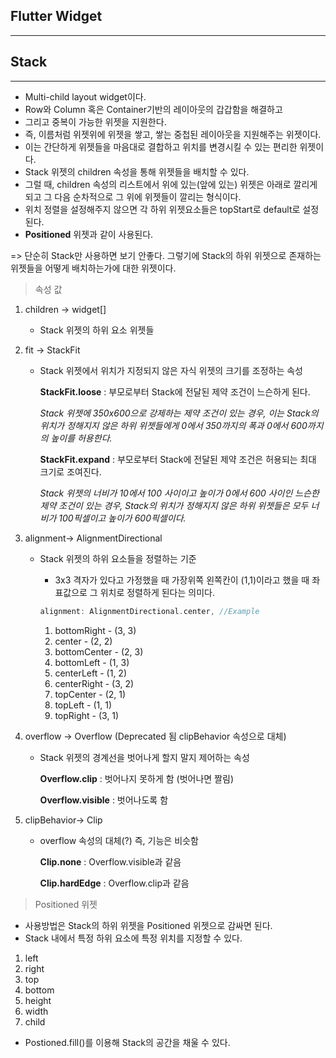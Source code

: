 <h2>Flutter Widget</h2>

<hr>

<h2>Stack</h2>

<hr>

- Multi-child layout widget이다. 
- Row와 Column 혹은 Container기반의 레이아웃의 갑갑함을 해결하고
- 그리고 중복이 가능한 위젯을 지원한다.
- 즉, 이름처럼 위젯위에 위젯을 쌓고, 쌓는 중첩된 레이아웃을 지원해주는 위젯이다. 
- 이는 간단하게 위젯들을 마음대로 결합하고 위치를 변경시킬 수 있는 편리한 위젯이다.
- Stack 위젯의 children 속성을 통해 위젯들을 배치할 수 있다.
- 그럴 때, children 속성의 리스트에서 위에 있는(앞에 있는) 위젯은 아래로 깔리게 되고 그 다음 순차적으로 그 위에 위젯들이 깔리는 형식이다. 
- 위치 정렬을 설정해주지 않으면 각 하위 위젯요소들은 topStart로 default로 설정된다. 
- **Positioned** 위젯과 같이 사용된다.

=> 단순히 Stack만 사용하면 보기 안좋다. 그렇기에 Stack의 하위 위젯으로 존재하는 위젯들을 어떻게 배치하는가에 대한 위젯이다. 

> 속성 값

1. children -> widget[]

   - Stack 위젯의 하위 요소 위젯들

2. fit -> StackFit

   - Stack 위젯에서 위치가 지정되지 않은 자식 위젯의 크기를 조정하는 속성

     **StackFit.loose** :  부모로부터 Stack에 전달된 제약 조건이 느슨하게 된다. 

     <i>Stack 위젯에 350x600으로 강제하는 제약 조건이 있는 경우, 이는 Stack의 위치가 정해지지 않은 하위 위젯들에게 0에서 350까지의 폭과 0에서 600까지의 높이를 허용한다.</i>

     **StackFit.expand** : 부모로부터 Stack에 전달된 제약 조건은 허용되는 최대 크기로 조여진다.

     <i>Stack 위젯의 너비가 10에서 100 사이이고 높이가 0에서 600 사이인 느슨한 제약 조건이 있는 경우, Stack의 위치가 정해지지 않은 하위 위젯들은 모두 너비가 100픽셀이고 높이가 600픽셀이다.</i>

3. alignment-> AlignmentDirectional

   - Stack 위젯의 하위 요소들을 정렬하는 기준

     - 3x3 격자가 있다고 가정했을 때 가장위쪽 왼쪽칸이 (1,1)이라고 했을 때 좌표값으로 그 위치로 정렬하게 된다는 의미다.

     ```dart
     alignment: AlignmentDirectional.center, //Example
     ```

     1. bottomRight - (3, 3)
     2. center - (2, 2)
     3. bottomCenter - (2, 3)
     4. bottomLeft - (1, 3)
     5. centerLeft - (1, 2)
     6. centerRight - (3, 2)
     7. topCenter - (2, 1)
     8. topLeft - (1, 1)
     9. topRight - (3, 1)

4. overflow -> Overflow  (Deprecated 됨 clipBehavior 속성으로 대체)

   - Stack 위젯의 경계선을 벗어나게 할지 말지 제어하는 속성

     **Overflow.clip** : 벗어나지 못하게 함 (벗어나면 짤림)

     **Overflow.visible** : 벗어나도록 함 

5. clipBehavior-> Clip

   - overflow 속성의 대체(?) 즉, 기능은 비슷함

     **Clip.none** : Overflow.visible과 같음

     **Clip.hardEdge** : Overflow.clip과 같음 

> Positioned 위젯

- 사용방법은 Stack의 하위 위젯을 Positioned 위젯으로 감싸면 된다.
- Stack 내에서 특정 하위 요소에 특정 위치를 지정할 수 있다.

1. left
2. right
3. top
4. bottom
5. height
6. width
7. child

+ Postioned.fill()를 이용해 Stack의 공간을 채울 수 있다. 